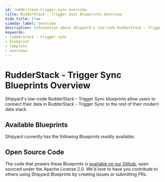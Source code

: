 ```yaml
---
id: rudderstack-trigger-sync-overview
title: RudderStack - Trigger Sync Blueprints Overview
hide_title: true
sidebar_label: Overview
description: Information about Shipyard's low-code RudderStack - Trigger Sync templates.
keywords:
- rudderstack - trigger sync
- blueprint
- template
- overview
---
```


# RudderStack - Trigger Sync Blueprints Overview

Shipyard's low-code RudderStack - Trigger Sync blueprints allow users to connect their data in RudderStack - Trigger Sync to the rest of their modern data stack.

## Available Blueprints
Shipyard currently has the following Blueprints readily available: 

## Open Source Code
The code that powers these Blueprints is [available on our Github](None), open sourced under the Apache License 2.0. We'd love to have you contribute to others using Shipyard Blueprints by creating issues or submitting PRs.

